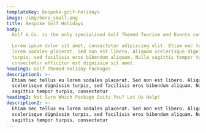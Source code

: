 ```yaml
---
templateKey: bespoke-golf-holidays
image: /img/hero_small.png
title: Bespoke Golf Holidays
body: 
  Golf & Co. is the only specialised Golf Themed Tourism and Events company based in Dubai that offers Bespoke Packages, Golf Insurance and Corporate Golf events across the Middle East region and beyond. 

  Lorem ipsum dolor sit amet, consectetur adipiscing elit. Etiam nec tellus eu
  lorem sodales placerat. Sed non est libero. Aliquam scelerisque dignissim
  turpis, sed facilisis eros bibendum aliquam. Nulla sagittis tempor turpis,
  consectetur efficitur est dignissim sit amet.
heading1: Golf Themed Holiday Packages
description1: >-
  Etiam nec tellus eu lorem sodales placerat. Sed non est libero. Aliquam
  scelerisque dignissim turpis, sed facilisis eros bibendum aliquam. Nulla
  sagittis tempor turpis, consectetur
heading2: Not Sure Which Package Suits You? Let Us Help!
description2: >-
  Etiam nec tellus eu lorem sodales placerat. Sed non est libero. Aliquam
  scelerisque dignissim turpis, sed facilisis eros bibendum aliquam. Nulla
  sagittis tempor turpis, consectetur
---
```

